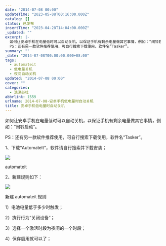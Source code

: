 ```yaml
---
date: "2014-07-08 00:00"
updateTime: "2023-05-08T00:16:00.000Z"
catalog: []
status: 已发布
insertTime: "2023-04-28T14:04:00.000Z"
_updated: ""
excerpt: |-
  如何让安卓手机在电量低时可以自动关机，以保证手机有剩余电量做其它事情，例如：“闹铃启动”。
  PS：还有另一款软件推荐使用，可自行搜索下载使用，软件名“Tasker”。
summary: ""
_date: "2014-07-08T00:00:00.000+08:00"
tags:
  - automateit
  - 低电量关机
  - 夜间自动关机
updated: "2014-07-08 00:00"
cover: ""
categories:
  - 洗漱必吐
abbrlink: 1559
urlname: 2014-07-08-安卓手机低电量时自动关机
title: 安卓手机低电量时自动关机
---
```


如何让安卓手机在电量低时可以自动关机，以保证手机有剩余电量做其它事情，例如：“闹铃启动”。

PS：还有另一款软件推荐使用，可自行搜索下载使用，软件名“Tasker”。

1、下载“AutomateIt”，软件请自行搜索并下载安装；

![](http://ww3.sinaimg.cn/large/4eed32f2jw1ei5bz6mcccj20k00zkwgx.jpg)

automateit

2、新建规则如下：

![](http://ww4.sinaimg.cn/mw690/4eed32f2jw1ei5bz8md7gj20k00zkmz8.jpg)

新建 automateit 规则

1）电池电量低于多少时触发；

2）执行行为“关闭设备”；

3）选择一个激活时段为夜间的一个时段；

4）保存启用就可以了；
